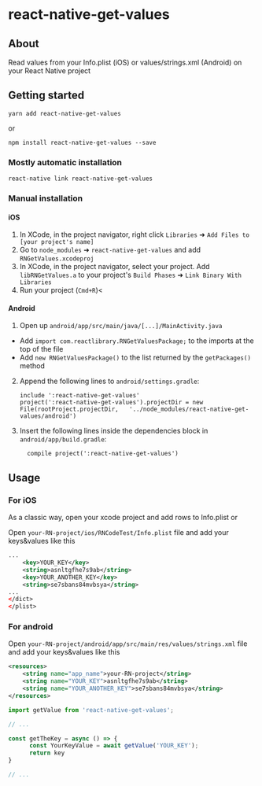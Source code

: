 
# react-native-get-values

## About

Read values from your Info.plist (iOS) or values/strings.xml (Android) on your React Native project

## Getting started

`yarn add react-native-get-values`

or

`npm install react-native-get-values --save`

### Mostly automatic installation

`react-native link react-native-get-values`

### Manual installation


#### iOS

1. In XCode, in the project navigator, right click `Libraries` ➜ `Add Files to [your project's name]`
2. Go to `node_modules` ➜ `react-native-get-values` and add `RNGetValues.xcodeproj`
3. In XCode, in the project navigator, select your project. Add `libRNGetValues.a` to your project's `Build Phases` ➜ `Link Binary With Libraries`
4. Run your project (`Cmd+R`)<

#### Android

1. Open up `android/app/src/main/java/[...]/MainActivity.java`
  - Add `import com.reactlibrary.RNGetValuesPackage;` to the imports at the top of the file
  - Add `new RNGetValuesPackage()` to the list returned by the `getPackages()` method
2. Append the following lines to `android/settings.gradle`:
  	```
  	include ':react-native-get-values'
  	project(':react-native-get-values').projectDir = new File(rootProject.projectDir, 	'../node_modules/react-native-get-values/android')
  	```
3. Insert the following lines inside the dependencies block in `android/app/build.gradle`:
  	```
      compile project(':react-native-get-values')
  	```


## Usage

### For iOS

As a classic way, open your xcode project and add rows to Info.plist or

Open  `your-RN-project/ios/RNCodeTest/Info.plist` file 
and add your keys&values like this

```xml
...
	<key>YOUR_KEY</key>
	<string>asnltgfhe7s9ab</string>
	<key>YOUR_ANOTHER_KEY</key>
	<string>se7sbans84mvbsya</string>
...
</dict>
</plist>

```

### For android

Open `your-RN-project/android/app/src/main/res/values/strings.xml` file
and add your keys&values like this

```xml
<resources>
    <string name="app_name">your-RN-project</string>
    <string name="YOUR_KEY">asnltgfhe7s9ab</string>
    <string name="YOUR_ANOTHER_KEY">se7sbans84mvbsya</string>
</resources>

```

```javascript
import getValue from 'react-native-get-values';

// ...

const getTheKey = async () => {
      const YourKeyValue = await getValue('YOUR_KEY');
      return key
}

// ...

```
  

